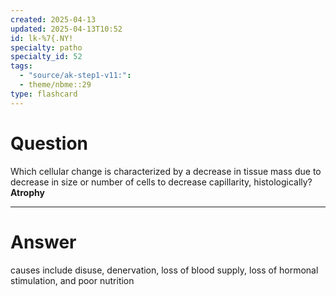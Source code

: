 ```yaml
---
created: 2025-04-13
updated: 2025-04-13T10:52
id: lk-%7{.NY!
specialty: patho
specialty_id: 52
tags:
  - "source/ak-step1-v11:": 
  - theme/nbme::29
type: flashcard
---
```


# Question
Which cellular change is characterized by a decrease in tissue mass due to decrease in size or number of cells to decrease capillarity, histologically?    **Atrophy**

---

# Answer
causes include disuse, denervation, loss of blood supply, loss of hormonal stimulation, and poor nutrition